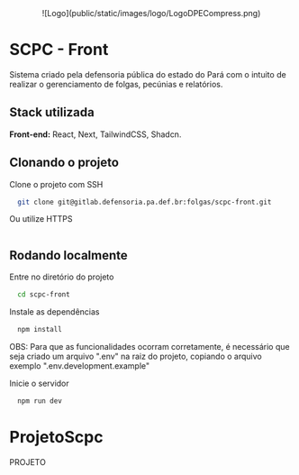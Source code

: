 <div align="center">
  ![Logo](public/static/images/logo/LogoDPECompress.png)
</div>


# SCPC - Front

Sistema criado pela defensoria pública do estado do Pará com o intuito de realizar o gerenciamento de folgas, pecúnias e relatórios.


## Stack utilizada

**Front-end:** React, Next, TailwindCSS, Shadcn.


## Clonando o projeto

Clone o projeto com SSH

```bash
  git clone git@gitlab.defensoria.pa.def.br:folgas/scpc-front.git
```

Ou utilize HTTPS

```bash
```
## Rodando localmente

Entre no diretório do projeto

```bash
  cd scpc-front
```

Instale as dependências

```bash
  npm install
```

OBS: Para que as funcionalidades ocorram corretamente, é necessário que seja criado um arquivo ".env" na raiz do projeto, copiando o arquivo exemplo ".env.development.example"

Inicie o servidor

```bash
  npm run dev
```
# ProjetoScpc
PROJETO
